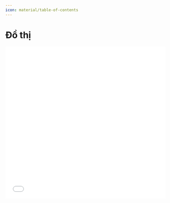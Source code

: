 ```yaml
---
icon: material/table-of-contents
---
```


# Đồ thị

<div>
    <iframe style="width: 100%; height: 480px" frameBorder=0 src="../topic-index.html">Đồ thị</iframe>
</div>